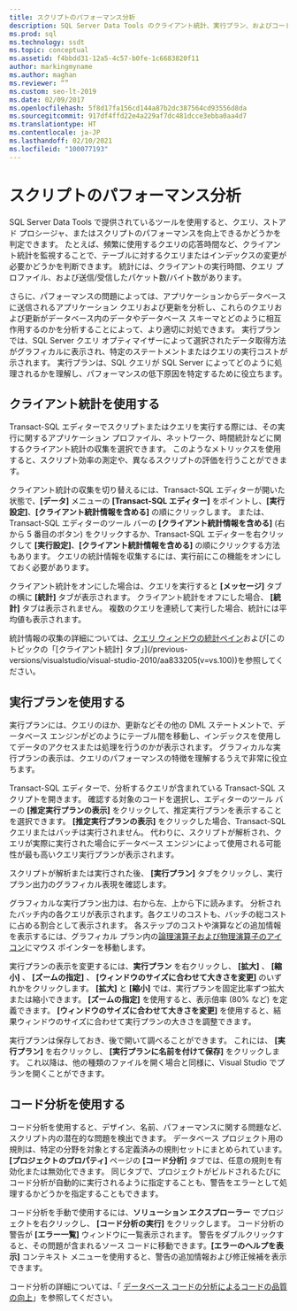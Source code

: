 ```yaml
---
title: スクリプトのパフォーマンス分析
description: SQL Server Data Tools のクライアント統計、実行プラン、およびコード分析を使用して、クエリ、ストアド プロシージャ、およびスクリプトのパフォーマンスを向上させる方法について説明します。
ms.prod: sql
ms.technology: ssdt
ms.topic: conceptual
ms.assetid: f4bbdd31-12a5-4c57-b0fe-1c6683820f11
author: markingmyname
ms.author: maghan
ms.reviewer: “”
ms.custom: seo-lt-2019
ms.date: 02/09/2017
ms.openlocfilehash: 5f8d17fa156cd144a87b2dc387564cd93556d8da
ms.sourcegitcommit: 917df4ffd22e4a229af7dc481dcce3ebba0aa4d7
ms.translationtype: HT
ms.contentlocale: ja-JP
ms.lasthandoff: 02/10/2021
ms.locfileid: "100077193"
---
```

# <a name="analyze-script-performance"></a>スクリプトのパフォーマンス分析

SQL Server Data Tools で提供されているツールを使用すると、クエリ、ストアド プロシージャ、またはスクリプトのパフォーマンスを向上できるかどうかを判定できます。 たとえば、頻繁に使用するクエリの応答時間など、クライアント統計を監視することで、テーブルに対するクエリまたはインデックスの変更が必要かどうかを判断できます。 統計には、クライアントの実行時間、クエリ プロファイル、および送信/受信したパケット数/バイト数があります。  
  
さらに、パフォーマンスの問題によっては、アプリケーションからデータベースに送信されるアプリケーション クエリおよび更新を分析し、これらのクエリおよび更新がデータベース内のデータやデータベース スキーマとどのように相互作用するのかを分析することによって、より適切に対処できます。 実行プランでは、SQL Server クエリ オプティマイザーによって選択されたデータ取得方法がグラフィカルに表示され、特定のステートメントまたはクエリの実行コストが示されます。 実行プランは、SQL クエリが SQL Server によってどのように処理されるかを理解し、パフォーマンスの低下原因を特定するために役立ちます。  
  
## <a name="using-client-statistics"></a>クライアント統計を使用する  
Transact\-SQL エディターでスクリプトまたはクエリを実行する際には、その実行に関するアプリケーション プロファイル、ネットワーク、時間統計などに関するクライアント統計の収集を選択できます。 このようなメトリックスを使用すると、スクリプト効率の測定や、異なるスクリプトの評価を行うことができます。  
  
クライアント統計の収集を切り替えるには、Transact\-SQL エディターが開いた状態で、**[データ]** メニューの **[Transact\-SQL エディター]** をポイントし、**[実行設定]**、**[クライアント統計情報を含める]** の順にクリックします。 または、Transact\-SQL エディターのツール バーの **[クライアント統計情報を含める]** (右から 5 番目のボタン) をクリックするか、Transact\-SQL エディターを右クリックして **[実行設定]**、**[クライアント統計情報を含める]** の順にクリックする方法もあります。 クエリの統計情報を収集するには、実行前にこの機能をオンにしておく必要があります。  
  
クライアント統計をオンにした場合は、クエリを実行すると **[メッセージ]** タブの横に **[統計]** タブが表示されます。 クライアント統計をオフにした場合、 **[統計]** タブは表示されません。 複数のクエリを連続して実行した場合、統計には平均値も表示されます。  
  
統計情報の収集の詳細については、[クエリ ウィンドウの統計ペイン](https://msdn.microsoft.com/library/aa216969(SQL.80).aspx)および[このトピックの「[クライアント統計] タブ」](/previous-versions/visualstudio/visual-studio-2010/aa833205(v=vs.100))を参照してください。  
  
## <a name="using-execution-plans"></a>実行プランを使用する  
実行プランには、クエリのほか、更新などその他の DML ステートメントで、データベース エンジンがどのようにテーブル間を移動し、インデックスを使用してデータのアクセスまたは処理を行うのかが表示されます。 グラフィカルな実行プランの表示は、クエリのパフォーマンスの特徴を理解するうえで非常に役立ちます。  
  
Transact\-SQL エディターで、分析するクエリが含まれている Transact\-SQL スクリプトを開きます。 確認する対象のコードを選択し、エディターのツール バーの **[推定実行プランの表示]** をクリックして、推定実行プランを表示することを選択できます。 **[推定実行プランの表示]** をクリックした場合、Transact\-SQL クエリまたはバッチは実行されません。 代わりに、スクリプトが解析され、クエリが実際に実行された場合にデータベース エンジンによって使用される可能性が最も高いクエリ実行プランが表示されます。  
  
スクリプトが解析または実行された後、 **[実行プラン]** タブをクリックし、実行プラン出力のグラフィカル表現を確認します。  
  
グラフィカルな実行プラン出力は、右から左、上から下に読みます。 分析されたバッチ内の各クエリが表示されます。各クエリのコストも、バッチの総コストに占める割合として表示されます。 各ステップのコストや演算などの追加情報を表示するには、グラフィカル プラン内の[論理演算子および物理演算子のアイコン](/previous-versions/sql/sql-server-2008-r2/ms175913(v=sql.105))にマウス ポインターを移動します。  
  
実行プランの表示を変更するには、**実行プラン** を右クリックし、 **[拡大]** 、 **[縮小]** 、 **[ズームの指定]** 、 **[ウィンドウのサイズに合わせて大きさを変更]** のいずれかをクリックします。 **[拡大]** と **[縮小]** では、実行プランを固定比率ずつ拡大または縮小できます。 **[ズームの指定]** を使用すると、表示倍率 (80% など) を定義できます。  **[ウィンドウのサイズに合わせて大きさを変更]** を使用すると、結果ウィンドウのサイズに合わせて実行プランの大きさを調整できます。  
  
実行プランは保存しておき、後で開いて調べることができます。 これには、 **[実行プラン]** を右クリックし、 **[実行プランに名前を付けて保存]** をクリックします。 これ以降は、他の種類のファイルを開く場合と同様に、Visual Studio でプランを開くことができます。  
  
## <a name="using-code-analysis"></a>コード分析を使用する  
コード分析を使用すると、デザイン、名前、パフォーマンスに関する問題など、スクリプト内の潜在的な問題を検出できます。  データベース プロジェクト用の規則は、特定の分野を対象とする定義済みの規則セットにまとめられています。 **[プロジェクトのプロパティ]** ページの **[コード分析]** タブでは、任意の規則を有効化または無効化できます。 同じタブで、プロジェクトがビルドされるたびにコード分析が自動的に実行されるように指定することも、警告をエラーとして処理するかどうかを指定することもできます。  
  
コード分析を手動で使用するには、**ソリューション エクスプローラー** でプロジェクトを右クリックし、 **[コード分析の実行]** をクリックします。 コード分析の警告が **[エラー一覧]** ウィンドウに一覧表示されます。 警告をダブルクリックすると、その問題が含まれるソース コードに移動できます。**[エラーのヘルプを表示]** コンテキスト メニューを使用すると、警告の追加情報および修正候補を表示できます。  
  
コード分析の詳細については、「 [データベース コードの分析によるコードの品質の向上](/previous-versions/visualstudio/visual-studio-2010/dd172133(v=vs.100))」を参照してください。  
